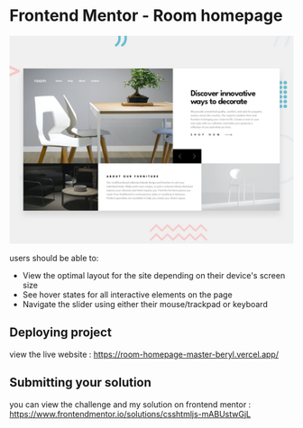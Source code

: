 # Frontend Mentor - Room homepage

![Design preview for the Room homepage coding challenge](./design/desktop-preview.jpg)


 users should be able to:

- View the optimal layout for the site depending on their device's screen size
- See hover states for all interactive elements on the page
- Navigate the slider using either their mouse/trackpad or keyboard


## Deploying project
view the live website : https://room-homepage-master-beryl.vercel.app/

## Submitting your solution

you can view the challenge and my solution on frontend mentor : https://www.frontendmentor.io/solutions/csshtmljs-mABUstwGjL


